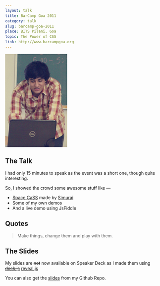 ```yaml
---
layout: talk
title: BarCamp Goa 2011
category: talk
slug: barcamp-goa-2011
place: BITS Pilani, Goa
topic: The Power of CSS
link: http://www.barcampgoa.org
---
```


<div class="media islet">
	<img class="media__img" src="/assets/images/Me-at-BarCamp-Goa-2011.jpg" />
</div>

## The Talk

I had only 15 minutes to speak as the event was a short one, though quite interesting.

So, I showed the crowd some awesome stuff like &mdash;

 * [Space CaSS](http://lab.simurai.com/space-cacss) made by [Simurai](http://simuari.com)
 * Some of my own demos
 * And a <span class="highlight">live demo</span> using JsFiddle

## Quotes

<blockquote>
	<p>Make things, change them and play with them.</p>
</blockquote>

## The Slides

My slides are <strike>not</strike> now available on Speaker Deck as I made them using <strike><a href="https://github.com/imakewebthings/deck.js">deck.js</a></strike> [reveal.js](https://github.com/hakimel/reveal.js)

You can also get the [slides](https://github.com/aniketpant/presentations) from my Github Repo.

<script async class="speakerdeck-embed" data-id="4a8f8780194f01307dd222000a9f27e2" data-ratio="1.41436464088398" src="//speakerdeck.com/assets/embed.js"></script>